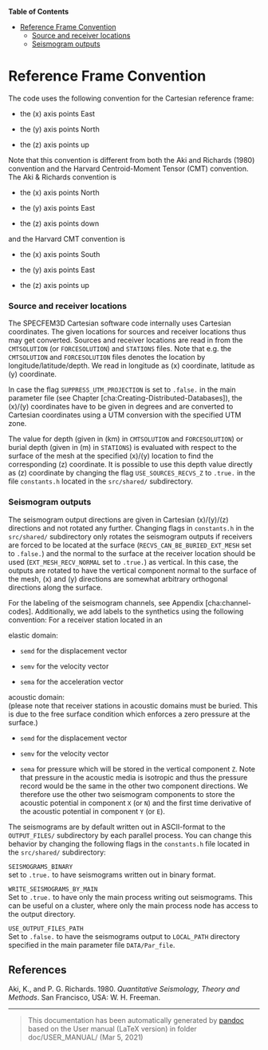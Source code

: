 **Table of Contents**

-   [Reference Frame Convention](#reference-frame-convention)
    -   [Source and receiver locations](#source-and-receiver-locations)
    -   [Seismogram outputs](#seismogram-outputs)

Reference Frame Convention
==========================

The code uses the following convention for the Cartesian reference frame:

-   the \(x\) axis points East

-   the \(y\) axis points North

-   the \(z\) axis points up

Note that this convention is different from both the Aki and Richards (1980) convention and the Harvard Centroid-Moment Tensor (CMT) convention. The Aki & Richards convention is

-   the \(x\) axis points North

-   the \(y\) axis points East

-   the \(z\) axis points down

and the Harvard CMT convention is

-   the \(x\) axis points South

-   the \(y\) axis points East

-   the \(z\) axis points up

### Source and receiver locations

The SPECFEM3D Cartesian software code internally uses Cartesian coordinates. The given locations for sources and receiver locations thus may get converted. Sources and receiver locations are read in from the `CMTSOLUTION` (or `FORCESOLUTION`) and `STATIONS` files. Note that e.g. the `CMTSOLUTION` and `FORCESOLUTION` files denotes the location by longitude/latitude/depth. We read in longitude as \(x\) coordinate, latitude as \(y\) coordinate.

In case the flag `SUPPRESS_UTM_PROJECTION` is set to `.false.` in the main parameter file (see Chapter [cha:Creating-Distributed-Databases]), the \(x\)/\(y\) coordinates have to be given in degrees and are converted to Cartesian coordinates using a UTM conversion with the specified UTM zone.

The value for depth (given in \(km\) in `CMTSOLUTION` and `FORCESOLUTION`) or burial depth (given in \(m\) in `STATIONS`) is evaluated with respect to the surface of the mesh at the specified \(x\)/\(y\) location to find the corresponding \(z\) coordinate. It is possible to use this depth value directly as \(z\) coordinate by changing the flag `USE_SOURCES_RECVS_Z` to `.true.` in the file `constants.h` located in the `src/shared/` subdirectory.

### Seismogram outputs

The seismogram output directions are given in Cartesian \(x\)/\(y\)/\(z\) directions and not rotated any further. Changing flags in `constants.h` in the `src/shared/` subdirectory only rotates the seismogram outputs if receivers are forced to be located at the surface (`RECVS_CAN_BE_BURIED_EXT_MESH` set to `.false.`) and the normal to the surface at the receiver location should be used (`EXT_MESH_RECV_NORMAL` set to `.true.`) as vertical. In this case, the outputs are rotated to have the vertical component normal to the surface of the mesh, \(x\) and \(y\) directions are somewhat arbitrary orthogonal directions along the surface.

For the labeling of the seismogram channels, see Appendix [cha:channel-codes]. Additionally, we add labels to the synthetics using the following convention: For a receiver station located in an

<span>elastic domain:</span>  
-   `semd` for the displacement vector

-   `semv` for the velocity vector

-   `sema` for the acceleration vector

<span>acoustic domain:</span>  
(please note that receiver stations in acoustic domains must be buried. This is due to the free surface condition which enforces a zero pressure at the surface.)

-   `semd` for the displacement vector

-   `semv` for the velocity vector

-   `sema` for pressure which will be stored in the vertical component `Z`. Note that pressure in the acoustic media is isotropic and thus the pressure record would be the same in the other two component directions. We therefore use the other two seismogram components to store the acoustic potential in component `X` (or `N`) and the first time derivative of the acoustic potential in component `Y` (or `E`).

The seismograms are by default written out in ASCII-format to the `OUTPUT_FILES/` subdirectory by each parallel process. You can change this behavior by changing the following flags in the `constants.h` file located in the `src/shared/` subdirectory:

<span>`SEISMOGRAMS_BINARY`</span>  
set to `.true.` to have seismograms written out in binary format.

<span>`WRITE_SEISMOGRAMS_BY_MAIN`</span>  
Set to `.true.` to have only the main process writing out seismograms. This can be useful on a cluster, where only the main process node has access to the output directory.

<span>`USE_OUTPUT_FILES_PATH`</span>  
Set to `.false.` to have the seismograms output to `LOCAL_PATH` directory specified in the main parameter file `DATA/Par_file`.

References
----------

Aki, K., and P. G. Richards. 1980. *Quantitative Seismology, Theory and Methods*. San Francisco, USA: W. H. Freeman.

-----
> This documentation has been automatically generated by [pandoc](http://www.pandoc.org)
> based on the User manual (LaTeX version) in folder doc/USER_MANUAL/
> (Mar  5, 2021)

